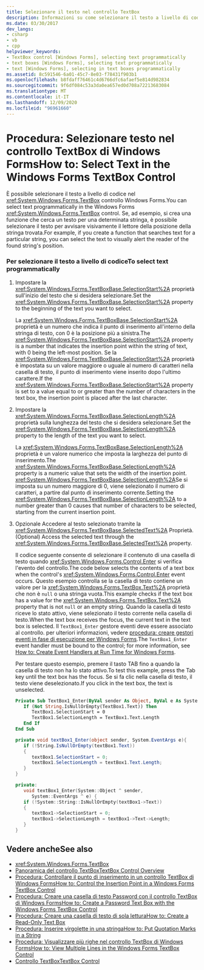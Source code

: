 ```yaml
---
title: Selezionare il testo nel controllo TextBox
description: Informazioni su come selezionare il testo a livello di codice nel controllo TextBox Windows Forms. Viene inoltre illustrato come avvisare visivamente il lettore della posizione della stringa trovata.
ms.date: 03/30/2017
dev_langs:
- csharp
- vb
- cpp
helpviewer_keywords:
- TextBox control [Windows Forms], selecting text programmatically
- text boxes [Windows Forms], selecting text programmatically
- text [Windows Forms], selecting in text boxes programmatically
ms.assetid: 8c591546-6a01-45c7-8e03-f78431f903b1
ms.openlocfilehash: b8fdaff76461c4d6766dfc6afaef5e814d982834
ms.sourcegitcommit: 9f6df084c53a3da0ea657ed0d708a72213683084
ms.translationtype: MT
ms.contentlocale: it-IT
ms.lasthandoff: 12/09/2020
ms.locfileid: "96961660"
---
```

# <a name="how-to-select-text-in-the-windows-forms-textbox-control"></a><span data-ttu-id="60db0-104">Procedura: Selezionare testo nel controllo TextBox di Windows Forms</span><span class="sxs-lookup"><span data-stu-id="60db0-104">How to: Select Text in the Windows Forms TextBox Control</span></span>
<span data-ttu-id="60db0-105">È possibile selezionare il testo a livello di codice nel <xref:System.Windows.Forms.TextBox> controllo Windows Forms.</span><span class="sxs-lookup"><span data-stu-id="60db0-105">You can select text programmatically in the Windows Forms <xref:System.Windows.Forms.TextBox> control.</span></span> <span data-ttu-id="60db0-106">Se, ad esempio, si crea una funzione che cerca un testo per una determinata stringa, è possibile selezionare il testo per avvisare visivamente il lettore della posizione della stringa trovata.</span><span class="sxs-lookup"><span data-stu-id="60db0-106">For example, if you create a function that searches text for a particular string, you can select the text to visually alert the reader of the found string's position.</span></span>  
  
### <a name="to-select-text-programmatically"></a><span data-ttu-id="60db0-107">Per selezionare il testo a livello di codice</span><span class="sxs-lookup"><span data-stu-id="60db0-107">To select text programmatically</span></span>  
  
1. <span data-ttu-id="60db0-108">Impostare la <xref:System.Windows.Forms.TextBoxBase.SelectionStart%2A> proprietà sull'inizio del testo che si desidera selezionare.</span><span class="sxs-lookup"><span data-stu-id="60db0-108">Set the <xref:System.Windows.Forms.TextBoxBase.SelectionStart%2A> property to the beginning of the text you want to select.</span></span>  
  
     <span data-ttu-id="60db0-109">La <xref:System.Windows.Forms.TextBoxBase.SelectionStart%2A> proprietà è un numero che indica il punto di inserimento all'interno della stringa di testo, con 0 è la posizione più a sinistra.</span><span class="sxs-lookup"><span data-stu-id="60db0-109">The <xref:System.Windows.Forms.TextBoxBase.SelectionStart%2A> property is a number that indicates the insertion point within the string of text, with 0 being the left-most position.</span></span> <span data-ttu-id="60db0-110">Se la <xref:System.Windows.Forms.TextBoxBase.SelectionStart%2A> proprietà è impostata su un valore maggiore o uguale al numero di caratteri nella casella di testo, il punto di inserimento viene inserito dopo l'ultimo carattere.</span><span class="sxs-lookup"><span data-stu-id="60db0-110">If the <xref:System.Windows.Forms.TextBoxBase.SelectionStart%2A> property is set to a value equal to or greater than the number of characters in the text box, the insertion point is placed after the last character.</span></span>  
  
2. <span data-ttu-id="60db0-111">Impostare la <xref:System.Windows.Forms.TextBoxBase.SelectionLength%2A> proprietà sulla lunghezza del testo che si desidera selezionare.</span><span class="sxs-lookup"><span data-stu-id="60db0-111">Set the <xref:System.Windows.Forms.TextBoxBase.SelectionLength%2A> property to the length of the text you want to select.</span></span>  
  
     <span data-ttu-id="60db0-112">La <xref:System.Windows.Forms.TextBoxBase.SelectionLength%2A> proprietà è un valore numerico che imposta la larghezza del punto di inserimento.</span><span class="sxs-lookup"><span data-stu-id="60db0-112">The <xref:System.Windows.Forms.TextBoxBase.SelectionLength%2A> property is a numeric value that sets the width of the insertion point.</span></span> <span data-ttu-id="60db0-113"><xref:System.Windows.Forms.TextBoxBase.SelectionLength%2A>Se si imposta su un numero maggiore di 0, viene selezionato il numero di caratteri, a partire dal punto di inserimento corrente.</span><span class="sxs-lookup"><span data-stu-id="60db0-113">Setting the <xref:System.Windows.Forms.TextBoxBase.SelectionLength%2A> to a number greater than 0 causes that number of characters to be selected, starting from the current insertion point.</span></span>  
  
3. <span data-ttu-id="60db0-114">Opzionale Accedere al testo selezionato tramite la <xref:System.Windows.Forms.TextBoxBase.SelectedText%2A> Proprietà.</span><span class="sxs-lookup"><span data-stu-id="60db0-114">(Optional) Access the selected text through the <xref:System.Windows.Forms.TextBoxBase.SelectedText%2A> property.</span></span>  
  
     <span data-ttu-id="60db0-115">Il codice seguente consente di selezionare il contenuto di una casella di testo quando <xref:System.Windows.Forms.Control.Enter> si verifica l'evento del controllo.</span><span class="sxs-lookup"><span data-stu-id="60db0-115">The code below selects the contents of a text box when the control's <xref:System.Windows.Forms.Control.Enter> event occurs.</span></span> <span data-ttu-id="60db0-116">Questo esempio controlla se la casella di testo contiene un valore per la <xref:System.Windows.Forms.TextBox.Text%2A> proprietà che non è `null` o una stringa vuota.</span><span class="sxs-lookup"><span data-stu-id="60db0-116">This example checks if the text box has a value for the <xref:System.Windows.Forms.TextBox.Text%2A> property that is not `null` or an empty string.</span></span> <span data-ttu-id="60db0-117">Quando la casella di testo riceve lo stato attivo, viene selezionato il testo corrente nella casella di testo.</span><span class="sxs-lookup"><span data-stu-id="60db0-117">When the text box receives the focus, the current text in the text box is selected.</span></span> <span data-ttu-id="60db0-118">Il `TextBox1_Enter` gestore eventi deve essere associato al controllo. per ulteriori informazioni, vedere [procedura: creare gestori eventi in fase di esecuzione per Windows Forms](../how-to-create-event-handlers-at-run-time-for-windows-forms.md).</span><span class="sxs-lookup"><span data-stu-id="60db0-118">The `TextBox1_Enter` event handler must be bound to the control; for more information, see [How to: Create Event Handlers at Run Time for Windows Forms](../how-to-create-event-handlers-at-run-time-for-windows-forms.md).</span></span>  
  
     <span data-ttu-id="60db0-119">Per testare questo esempio, premere il tasto TAB fino a quando la casella di testo non ha lo stato attivo.</span><span class="sxs-lookup"><span data-stu-id="60db0-119">To test this example, press the Tab key until the text box has the focus.</span></span> <span data-ttu-id="60db0-120">Se si fa clic nella casella di testo, il testo viene deselezionato.</span><span class="sxs-lookup"><span data-stu-id="60db0-120">If you click in the text box, the text is unselected.</span></span>  
  
    ```vb  
    Private Sub TextBox1_Enter(ByVal sender As Object, ByVal e As System.EventArgs) Handles TextBox1.Enter  
       If (Not String.IsNullOrEmpty(TextBox1.Text)) Then  
          TextBox1.SelectionStart = 0  
          TextBox1.SelectionLength = TextBox1.Text.Length  
       End If  
    End Sub  
    ```  
  
    ```csharp  
    private void textBox1_Enter(object sender, System.EventArgs e){  
       if (!String.IsNullOrEmpty(textBox1.Text))  
       {  
          textBox1.SelectionStart = 0;  
          textBox1.SelectionLength = textBox1.Text.Length;  
       }  
    }  
    ```  
  
    ```cpp  
    private:  
       void textBox1_Enter(System::Object ^ sender,  
          System::EventArgs ^ e) {  
       if (!System::String::IsNullOrEmpty(textBox1->Text))  
       {  
          textBox1->SelectionStart = 0;  
          textBox1->SelectionLength = textBox1->Text->Length;  
       }  
    }  
    ```  
  
## <a name="see-also"></a><span data-ttu-id="60db0-121">Vedere anche</span><span class="sxs-lookup"><span data-stu-id="60db0-121">See also</span></span>

- <xref:System.Windows.Forms.TextBox>
- [<span data-ttu-id="60db0-122">Panoramica del controllo TextBox</span><span class="sxs-lookup"><span data-stu-id="60db0-122">TextBox Control Overview</span></span>](textbox-control-overview-windows-forms.md)
- [<span data-ttu-id="60db0-123">Procedura: Controllare il punto di inserimento in un controllo TextBox di Windows Forms</span><span class="sxs-lookup"><span data-stu-id="60db0-123">How to: Control the Insertion Point in a Windows Forms TextBox Control</span></span>](how-to-control-the-insertion-point-in-a-windows-forms-textbox-control.md)
- [<span data-ttu-id="60db0-124">Procedura: Creare una casella di testo Password con il controllo TextBox di Windows Forms</span><span class="sxs-lookup"><span data-stu-id="60db0-124">How to: Create a Password Text Box with the Windows Forms TextBox Control</span></span>](how-to-create-a-password-text-box-with-the-windows-forms-textbox-control.md)
- [<span data-ttu-id="60db0-125">Procedura: Creare una casella di testo di sola lettura</span><span class="sxs-lookup"><span data-stu-id="60db0-125">How to: Create a Read-Only Text Box</span></span>](how-to-create-a-read-only-text-box-windows-forms.md)
- [<span data-ttu-id="60db0-126">Procedura: Inserire virgolette in una stringa</span><span class="sxs-lookup"><span data-stu-id="60db0-126">How to: Put Quotation Marks in a String</span></span>](how-to-put-quotation-marks-in-a-string-windows-forms.md)
- [<span data-ttu-id="60db0-127">Procedura: Visualizzare più righe nel controllo TextBox di Windows Forms</span><span class="sxs-lookup"><span data-stu-id="60db0-127">How to: View Multiple Lines in the Windows Forms TextBox Control</span></span>](how-to-view-multiple-lines-in-the-windows-forms-textbox-control.md)
- [<span data-ttu-id="60db0-128">Controllo TextBox</span><span class="sxs-lookup"><span data-stu-id="60db0-128">TextBox Control</span></span>](textbox-control-windows-forms.md)

